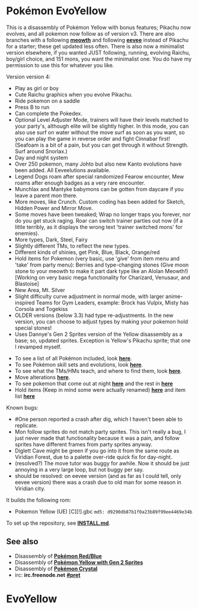 # Pokémon EvoYellow

This is a disassembly of Pokémon Yellow with bonus features; Pikachu now evolves, and all pokemon now follow as of version v3. There are also branches with a following [**meowth**][evomeowth] and following [**eevee**][evoeevee] instead of Pikachu for a starter; these get updated less often.
There is also now a minimalist version elsewhere, if you wanted JUST following, running, evolving Raichu, boy/girl choice, and 151 mons, you want the minimalist one.
You do have my permission to use this for whatever you like.

Version version 4:
+ Play as girl or boy
+ Cute Raichu graphics when you evolve Pikachu.
+ Ride pokemon on a saddle
+ Press B to run
+ Can complete the Pokedex.
+ Optional Level Adjuster Mode, trainers will have their levels matched to your party's, although elite will be slightly higher. In this mode, you can also use surf on water without the move surf as soon as you want, so you can play the game in reverse order and fight Cinnabar first! (Seafoam is a bit of a pain, but you can get through it without Strength. Surf around Snorlax.)
+ Day and night system
+ Over 250 pokemon, many Johto but also new Kanto evolutions have been added. All Eeveelutions available.
+ Legend Dogs roam after special randomized Fearow encounter, Mew roams after enough badges as a very rare encounter.
+ Munchlax and Mantyke babymons can be gotten from daycare if you leave a parent mon there.
+ More moves, like Crunch. Custom coding has been added for Sketch, Hidden Power and Mirror Move.
+ Some moves have been tweaked; Wrap no longer traps you forever, nor do you get stuck raging. Roar can switch trainer parties out now (if a little terribly, as it displays the wrong text 'trainer switched mons' for enemies).
+ More types, Dark, Steel, Fairy
+ Slightly different TMs, to reflect the new types.
+ Different kinds of shinies, get Pink, Blue, Black, Orange/red
+ Hold items for Pokemon (very basic, use 'give' from item menu and 'take' from party menu): Berries and type-changing stones (Give moon stone to your meowth to make it part dark type like an Alolan Meowth!) [Working on very basic mega functionality for Charizard, Venusaur, and Blastoise]
+ New Area, Mt. Silver
+ Slight difficulty curve adjustment in normal mode, with larger anime-inspired Teams for Gym Leaders, example: Brock has Vulpix, Misty has Corsola and Togekiss
+ OLDER versions (below 3.3) had type re-adjustments. In the new version, you can choose to adjust types by making your pokemon hold special stones!
+ Uses Dannye's Gen 2 Sprites version of the Yellow disassembly as a base; so, updated sprites. Exception is Yellow's Pikachu sprite; that one I revamped myself.


* To see a list of all Pokémon included, look [**here**](constants/pokemon_constants.asm).
* To see Pokémon skill sets and evolutions, look [**here**](data/evos_moves.asm).
* To see what the TMs/HMs teach, and where to find them, look [**here**](data/tms.asm).
* Move alterations [**here**](data/moves.asm).
* To see pokemon that come out at night [**here**](data/handle_nightmons.asm) and the rest in [**here**](data/wildPokemon)
* Hold items (Keep in mind some were actually renamed) [**here**](engine/items/holditems.asm) and item list [**here**](constants/item_constants.asm)


Known bugs:
* #One person reported a crash after dig, which I haven't been able to replicate.
* Mon follow sprites do not match party sprites. This isn't really a bug, I just never made that functionality because it was a pain, and follow sprites have different frames from party sprites anyway.
* Diglett Cave might be green if you go into it from the same route as Viridian Forest, due to a palette over-ride quick fix for day-night.
* (resolved?) The move tutor was buggy for awhile. Now it should be just annoying in a very large loop, but not buggy per say.
* should be resolved: on eevee version (and as far as I could tell, only eevee version) there was a crash due to old man for some reason in Viridian city.


It builds the following rom:

* Pokemon Yellow (UE) [C][!].gbc  `md5: d9290db87b1f0a23b89f99ee4469e34b`

To set up the repository, see [**INSTALL.md**](INSTALL.md).


## See also

* Disassembly of [**Pokémon Red/Blue**][pokered]
* Disassembly of [**Pokémon Yellow with Gen 2 Sprites**][pokeyellow]
* Disassembly of [**Pokémon Crystal**][pokecrystal]
* irc: **irc.freenode.net** [**#pret**][irc]

[evomeowth]:https://github.com/longlostsoul/EvoYellow/tree/meowth
[evoeevee]:https://github.com/longlostsoul/EvoYellow/tree/eevee2
[pokered]: https://github.com/iimarckus/pokered
[pokeyellow]: https://github.com/dannye/pokeyellow-gen-II
[pokecrystal]: https://github.com/kanzure/pokecrystal
[irc]: https://kiwiirc.com/client/irc.freenode.net/?#pret
# EvoYellow
